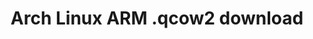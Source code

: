 ---
title: Arch Linux ARM .qcow2 download
headless: true
redirect: https://a3s.fi/swift/v1/AUTH_d797295bcbc24cec98686c41a8e16ef5/archlinuxvms/archlinuxarm.7zip
url: archlinuxarm
layout: redirect
private: true # Not included in sitemap, slow crawling
---